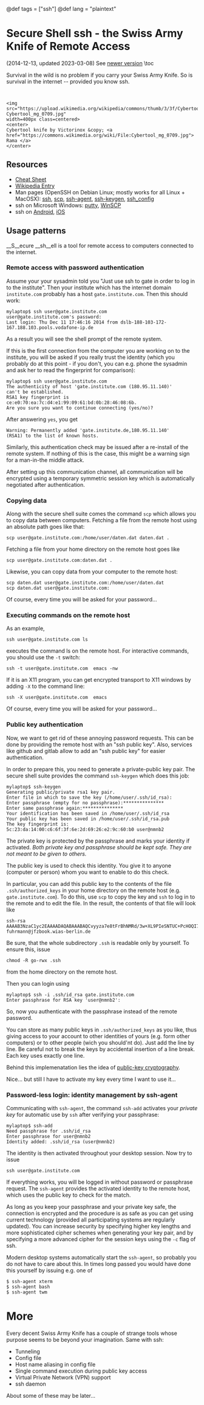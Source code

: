 @def tags = ["ssh"]
@def lang = "plaintext"

# Secure Shell ssh - the Swiss Army Knife of Remote Access

(2014-12-13, updated 2023-03-08)
See [newer version](/git/ssh-basics)
\toc

Survival in the wild is no problem if you carry your Swiss Army Knife.
So is survival in the internet -- provided you know ssh.

<!-- more -->


~~~


<img src="https://upload.wikimedia.org/wikipedia/commons/thumb/3/3f/Cybertool_mg_0709.jpg/1024px-Cybertool_mg_0709.jpg"
width=400px class=centered>
<center>
Cybertool knife by Victorinox &copy; <a href="https://commons.wikimedia.org/wiki/File:Cybertool_mg_0709.jpg"> Rama </a>
</center>
~~~

## Resources



- [Cheat Sheet](http://www.cheat-sheets.org/saved-copy/OpenSSH_quickref.pdf)
- [Wikipedia Entry](http://en.wikipedia.org/wiki/Secure_Shell)
- Man pages  (OpenSSH on Debian Linux; mostly works for all Linux + MacOSX): [ssh](https://manpages.debian.org/bullseye/openssh-client/ssh.1.en.html), [scp](https://manpages.debian.org/bullseye/openssh-client/scp.1.en.html), [ssh-agent](https://manpages.debian.org/bullseye/openssh-client/ssh-agent.1.en.html), [ssh-keygen](https://manpages.debian.org/bullseye/openssh-client/ssh-keygen.1.en.html), [ssh_config](https://manpages.debian.org/bullseye/openssh-client/ssh_config.5.en.html)
- ssh on Microsoft Windows: [putty](http://www.putty.org/), [WinSCP](http://winscp.net)
- ssh on [Android](https://play.google.com/store/apps/details?id=com.sonelli.juicessh),
  [iOS](https://itunes.apple.com/de/app/serverauditor-ssh-shell-console/id549039908)

## Usage patterns

__S__ecure __sh__ell is a tool for remote access to computers connected to the
internet.

### Remote access with password authentication

Assume your your sysadmin  told you "Just use ssh to  gate in order to
log in to the institute".  Then  your institute which has the internet
domain `institute.com` probably has  a host `gate.institute.com`. Then
this should work:

```plaintext
mylaptop$ ssh user@gate.institute.com
user@gate.institute.com's password: 
Last login: Thu Dec 11 17:46:16 2014 from dslb-188-103-172-167.188.103.pools.vodafone-ip.de
```

As a result  you will see the  shell prompt of the  remote system.

If this is  the first connection from the computer  you are working on
to the institute,  you will be asked if you  really trust the identity
(which you  probably do  at this point  - if you  don't, you  can e.g.
phone  the  sysadmin   and  ask  her  to  read   the  fingerprint  for
comparison):

```
mylaptop$ ssh user@gate.institute.com
The authenticity of host 'gate.institute.com (180.95.11.140)' 
can't be established.
RSA1 key fingerprint is ce:e0:70:ea:7c:d4:e1:99:09:61:bd:0b:28:46:08:6b.
Are you sure you want to continue connecting (yes/no)?
```

After answering `yes`, you get

```
Warning: Permanently added 'gate.institute.de,180.95.11.140' 
(RSA1) to the list of known hosts.
```

Similarly, this authentication check may  be issued after a re-install
of the remote system. If nothing of  this is the case, this might be a
warning sign for a man-in-the middle attack.

After setting up this communication channel, all communication will be
encrypted   using  a   temporary  symmetric   session  key   which  is
automatically negotiated after authentication.

### Copying data

Along with the secure shell suite comes the command `scp` which allows
you to copy  data between computers.  Fetching a file  from the remote
host using an absolute path goes like that:

```
scp user@gate.institute.com:/home/user/daten.dat daten.dat .
```

Fetching a file  from your home directory on the remote host goes like

```
scp user@gate.institute.com:daten.dat .
```

Likewise, you can copy data from your computer to the remote host:

```
scp daten.dat user@gate.institute.com:/home/user/daten.dat
scp daten.dat user@gate.institute.com:
```

Of course, every time you will be asked for your password...

### Executing commands on the remote host

As an example,

```
ssh user@gate.institute.com ls
```

executes the command ls on the remote host.
For interactive commands, you should use the `-t` switch:

```
ssh -t user@gate.institute.com  emacs -nw
```


If it is an X11 program, you can get encrypted transport
to X11 windows by adding `-X` to  the command line:

```
ssh -X user@gate.institute.com  emacs
```

Of course, every time you will be asked for your password...


### Public key authentication

Now, we want to get rid of these annoying password requests. This can be done by providing 
the remote host with an "ssh public key". Also, services like github and gitlab allow to add an "ssh public key" for easier authentication.


In order to prepare this, you need to generate a private-public key pair. The secure shell suite provides
the command `ssh-keygen` which does this job:

```
mylaptop$ ssh-keygen
Generating public/private rsa1 key pair.
Enter file in which to save the key (/home/user/.ssh/id_rsa):
Enter passphrase (empty for no passphrase):*************** 
Enter same passphrase again:***************
Your identification has been saved in /home/user/.ssh/id_rsa
Your public key has been saved in /home/user/.ssh/id_rsa.pub
The key fingerprint is:
5c:23:da:14:00:c6:6f:3f:6e:2d:69:26:e2:9c:60:b0 user@nmnb2
```

The private key is protected by the passphrase and marks your identity
if  activated.   _Both private  key  and  passphrase should  be  kept
safe. They are not meant to be given to others._

The public key is  used to check this identity. You  give it to anyone
(computer or person) whom you want to enable to do this check.

In particular, you can add this public  key to the contents of the file
`.ssh/authorized_keys`  in  your home  directory  on  the remote  host
(e.g. `gate.institute.com`).  To do this, use `scp` to copy the key and
`ssh` to log in to the remote and to edit the file. In the result, the contents
of that file will look like

```
ssh-rsa AAAAB3NzaC1yc2EAAAADAQABAAABAQCvyyza7e8tFrBhNMRd/3w+XL9PIeSNTUC+PcHOQI7kcfk4oTDnfysTkPleM3fM+r588sDRWKa7eivLoZ7NCF3EgMd0HUUVHjWbWZgF7KXylu4dcsDMvANH5BlgWysFqxzaTzy8CX8E03NYSkn5kqzgtnkIm+Z/QzLd4mq48oG9Ns3uPlhU4Wf2XGEqV/6EtLvHgAG/PtUP1kofO74oit2d8BH3fkU0UCMBlZqVCAoefFnR4qg3c18McK3dGhM741dpopeD3E+zaJ55AS9nIZFdbkOZNsrQR+FbzmwkqQDwQ060De5XijqdU3VD64xxHeQeFtgHG/LqAOCaUTzVtKzx fuhrmann@jfzbook.wias-berlin.de
```

Be  sure, that  the  whole  subdirectory `.ssh`  is  readable only  by
yourself. To ensure this, issue

```
chmod -R go-rwx .ssh
```

from the home directory on the remote host.

Then you can login using

```
mylaptop$ ssh -i .ssh/id_rsa gate.institute.com
Enter passphrase for RSA key 'user@nmnb2': 
```

So, now  you authenticate  with the passphrase  instead of  the remote
password.

You can  store as  many public keys  in `.ssh/authorized_keys`  as you
like, thus giving access to your  account to other identities of yours
(e.g. form  other computers)  or to other  people (wich  you should'nt
do).  Just add the line by line.   Be careful not to break the keys by
accidental insertion of a line break. Each key uses exactly one line.

Behind this implemenatation lies the idea of [public-key  cryptography](https://en.wikipedia.org/wiki/Public-key_cryptography).

Nice...  but still I have to activate my key every time I want to use it...


### Password-less login: identity management by ssh-agent

Communicating with  `ssh-agent`, the command `ssh-add`  activates your
*private  key*  for  automatic  use  by  `ssh`  after  verifying  your
passphrase:

```
mylaptop$ ssh-add
Need passphrase for .ssh/id_rsa
Enter passphrase for user@nmnb2 
Identity added: .ssh/id_rsa (user@nmnb2)
```

The identity is then activated throughout your desktop session.
Now try to issue

```
ssh user@gate.institute.com
```

If  everything  works, you  will  be  logged  in without  password  or
passphrase request.   The `ssh-agent` provides the  activated identity
to the remote host, which uses the public key to check for the match.

As long  as you keep  your passphrase and  your private key  safe, the
connection is  encrypted and the procedure  is as safe as  you can get
using  current  technology  (provided all  participating  systems  are
regularly updated).   You can increase security  by specifying higher
key lengths and more sophisticated cipher schemes when generating your
key pair,  and by specifying  a more  advanced cipher for  the session
keys using the `-c` flag of ssh.

Modern  desktop  systems  automatically   start  the  `ssh-agent`,  so
probably you do not have to care  about this. In times long passed you
would have done this yourself by issuing e.g. one of

```
$ ssh-agent xterm
$ ssh-agent bash
$ ssh-agent twm
```
	


# More

Every decent Swiss Army Knife has a couple of strange tools whose purpose
seems to be beyond your imagination. Same with  ssh:

- Tunneling
- Config file
- Host name aliasing in config file
- Single command execution during public key access
- Virtual Private Network (VPN) support
- ssh daemon

About some of these may be later...



